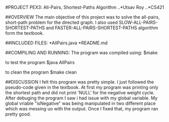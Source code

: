 #PROJECT PEX3: All-Pairs, Shortest-Paths Algorithm 
..*Utsav Roy
..*CS421

##OVERVIEW
The main objective of this project was to solve the all-pairs, short-path problem for the directed graph.
I also used SLOW-ALL-PAIRS-SHORTEST-PATHS and FASTER-ALL-PAIRS-SHORTEST-PATHS algorithm form the textbook.

##INCLUDED FILES:
	*AllPairs.java 
	*README.md 

##COMPILING AND RUNNING:
The program was compiled using:
	$make 

to test the program 
	$java AllPairs <name of file>

to clean the program 
	$make clean

##DISCUSSION
I felt this program was pretty simple. I just followed the pseudo-code given in the textbook. At first my 
program was printing only the shortest path and did not print 'NULL' for the negative weight cycle. After 
debuging the program I saw i had issue with my global variable. My global vriable "isNegative" was being 
manipulated in two different place which was messing uo with the output. Once I fixed that, my program ran
pretty good.  
